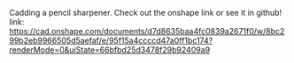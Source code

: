 Cadding a pencil sharpener. Check out the onshape link or see it in github! 
link: https://cad.onshape.com/documents/d7d8635baa4fc0839a2671f0/w/8bc299b2eb9966505d5aefaf/e/95f15a4ccccd47a0ff1bc174?renderMode=0&uiState=66bfbd25d3478f29b92409a9 
